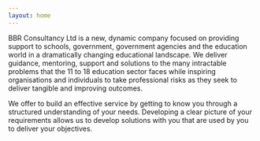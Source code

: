 ```yaml
---
layout: home
---
```

BBR Consultancy Ltd is a new, dynamic company focused on providing support to schools, government, government agencies 
and the education world in a dramatically changing educational landscape. We deliver guidance, mentoring, support and 
solutions to the many intractable problems that the 11 to 18 education sector faces while inspiring organisations and 
individuals to take professional risks as they seek to deliver tangible and improving outcomes.

We offer to build an effective service by getting to know you through a structured understanding of your needs. 
Developing a clear picture of your requirements allows us to develop solutions with you that are used by you to deliver your objectives.

